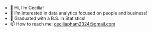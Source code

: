 - 👋 Hi, I’m Cecilia!
- 👀 I’m interested in data analytics focused on people and business!
- 🌱 Graduated with a B.S. in Statistics!
- 📫 How to reach me: ceciliapham2324@gmail.com

<!---
cecebean/cecebean is a ✨ special ✨ repository because its `README.md` (this file) appears on your GitHub profile.
You can click the Preview link to take a look at your changes.
--->
